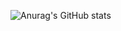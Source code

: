 
![Anurag's GitHub stats](https://github-readme-stats.vercel.app/api?username=luis-07&show_icons=true&theme=radical)
